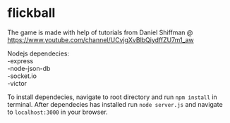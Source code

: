 # flickball

The game is made with help of tutorials from Daniel Shiffman @ https://www.youtube.com/channel/UCvjgXvBlbQiydffZU7m1_aw

Nodejs dependecies:  
-express  
-node-json-db  
-socket.io  
-victor  

To install dependecies, navigate to root directory and run ```npm install``` in terminal.
After dependecies has installed run ```node server.js``` and navigate to ```localhost:3000``` in your browser.
